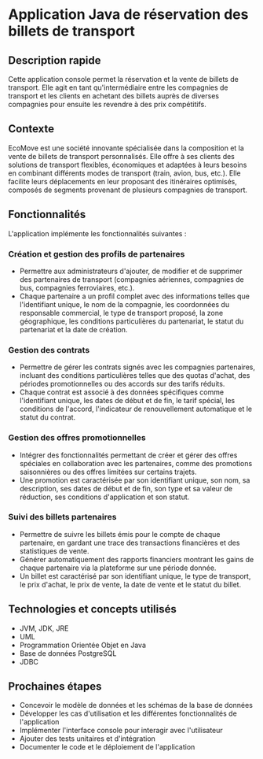# Application Java de réservation des billets de transport

## Description rapide
Cette application console permet la réservation et la vente de billets de transport. Elle agit en tant qu'intermédiaire entre les compagnies de transport et les clients en achetant des billets auprès de diverses compagnies pour ensuite les revendre à des prix compétitifs.

## Contexte
EcoMove est une société innovante spécialisée dans la composition et la vente de billets de transport personnalisés. Elle offre à ses clients des solutions de transport flexibles, économiques et adaptées à leurs besoins en combinant différents modes de transport (train, avion, bus, etc.). Elle facilite leurs déplacements en leur proposant des itinéraires optimisés, composés de segments provenant de plusieurs compagnies de transport.

## Fonctionnalités
L'application implémente les fonctionnalités suivantes :

### Création et gestion des profils de partenaires
- Permettre aux administrateurs d'ajouter, de modifier et de supprimer des partenaires de transport (compagnies aériennes, compagnies de bus, compagnies ferroviaires, etc.).
- Chaque partenaire a un profil complet avec des informations telles que l'identifiant unique, le nom de la compagnie, les coordonnées du responsable commercial, le type de transport proposé, la zone géographique, les conditions particulières du partenariat, le statut du partenariat et la date de création.

### Gestion des contrats
- Permettre de gérer les contrats signés avec les compagnies partenaires, incluant des conditions particulières telles que des quotas d'achat, des périodes promotionnelles ou des accords sur des tarifs réduits.
- Chaque contrat est associé à des données spécifiques comme l'identifiant unique, les dates de début et de fin, le tarif spécial, les conditions de l'accord, l'indicateur de renouvellement automatique et le statut du contrat.

### Gestion des offres promotionnelles
- Intégrer des fonctionnalités permettant de créer et gérer des offres spéciales en collaboration avec les partenaires, comme des promotions saisonnières ou des offres limitées sur certains trajets.
- Une promotion est caractérisée par son identifiant unique, son nom, sa description, ses dates de début et de fin, son type et sa valeur de réduction, ses conditions d'application et son statut.

### Suivi des billets partenaires
- Permettre de suivre les billets émis pour le compte de chaque partenaire, en gardant une trace des transactions financières et des statistiques de vente.
- Générer automatiquement des rapports financiers montrant les gains de chaque partenaire via la plateforme sur une période donnée.
- Un billet est caractérisé par son identifiant unique, le type de transport, le prix d'achat, le prix de vente, la date de vente et le statut du billet.

## Technologies et concepts utilisés
- JVM, JDK, JRE
- UML
- Programmation Orientée Objet en Java
- Base de données PostgreSQL
- JDBC

## Prochaines étapes
- Concevoir le modèle de données et les schémas de la base de données
- Développer les cas d'utilisation et les différentes fonctionnalités de l'application
- Implémenter l'interface console pour interagir avec l'utilisateur
- Ajouter des tests unitaires et d'intégration
- Documenter le code et le déploiement de l'application
